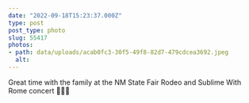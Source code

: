 ```yaml
---
date: "2022-09-18T15:23:37.000Z"
type: post 
post_type: photo
slug: 55417
photos: 
- path: data/uploads/acab0fc3-30f5-49f8-82d7-479cdcea3692.jpeg
  alt: 
---
```

Great time with the family at the NM State Fair Rodeo and Sublime With Rome concert 🏇🎡🎸
